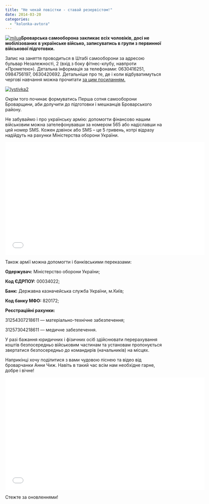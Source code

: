 ```yaml
---
title: "Не чекай повістки - ставай резервістом!"
date: 2014-03-20
categories: 
  - "kolonka-avtora"
---
```


[![milua](https://mpz.brovary.org/wp-content/uploads/2014/03/milua.jpg)](https://mpz.brovary.org/wp-content/uploads/2014/03/milua.jpg)**Броварська самооборона закликає всіх чоловіків, досі не мобілізованих в українське військо, записуватись в групи з первинної військової підготовки.**

Запис на заняття проводиться в Штабі самооборони за адресою бульвар Незалежності, 2 (вхід з боку фітнес-клубу, навпроти «Прометею»). Детальна інформація за телефонами: 0630416251, 0984756197, 0630420692. Детальніше про те, де і коли відбуватимуться чергові навчання можна прочитати [за цим посиланням.](https://mpz.brovary.org/samooborona-ta-viyskkomat-provedut-chergove-zannyattya-z-viyskovoyi-pidgotovki/)

[![lystivka2](https://mpz.brovary.org/wp-content/uploads/2014/03/lystivka2.jpg)](https://mpz.brovary.org/wp-content/uploads/2014/03/lystivka2.jpg)

Окрім того починає формуватись Перша сотня самооборони Броварщини, аби долучити до підготовки і мешканців Броварського району.

Не забуваймо і про українську армію: допомогти фінансово нашим військовим можна зателефонувавши за номером 565 або надіславши на цей номер SMS. Кожен дзвінок або SMS – це 5 гривень, котрі відразу надійдуть на рахунки Міністерства оборони України.

<iframe src="//www.youtube.com/embed/1w_S5MjLrvk" height="360" width="640" allowfullscreen frameborder="0"></iframe>

Також армії можна допомогти і банківськими переказами:

**Одержувач:** Міністерство оборони України;

**Код ЄДРПОУ:** 00034022;

**Банк:** Державна казначейська служба України, м.Київ;

**Код банку МФО:** 820172;

**Реєстраційні рахунки:**

31254307218611 — матеріально-технічне забезпечення;

31257304218611 — медичне забезпечення.

У разі бажання юридичних і фізичних осіб здійснювати перерахування коштів безпосередньо військовим частинам та установам пропонується звертатися безпосередньо до командирів (начальників) на місцях.

Наприкінці хочу поділитися з вами чудовою піснею та відео від броварчанки Анни Чиж. Навіть в такий час всім нам необхідне гарне, добре і вічне!

<iframe src="//www.youtube.com/embed/0zT_D1uI64M" height="360" width="640" allowfullscreen frameborder="0"></iframe>

Стежте за оновленнями!
